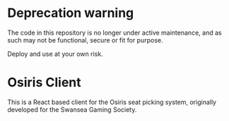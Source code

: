 # Deprecation warning
The code in this repository is no longer under active maintenance, and as such may not be
functional, secure or fit for purpose.

Deploy and use at your own risk.

# Osiris Client
This is a React based client for the Osiris seat picking system, originally developed for the
Swansea Gaming Society.
